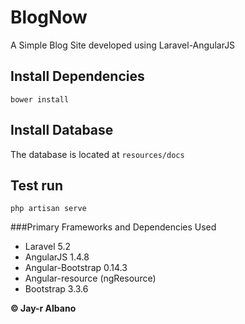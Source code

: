 # BlogNow
A Simple Blog Site developed using Laravel-AngularJS

## Install Dependencies
`bower install`

## Install Database
The database is located at `resources/docs`

## Test run
`php artisan serve`

###Primary Frameworks and Dependencies Used
* Laravel 5.2
* AngularJS 1.4.8
* Angular-Bootstrap 0.14.3
* Angular-resource (ngResource)
* Bootstrap 3.3.6

**© Jay-r Albano**
